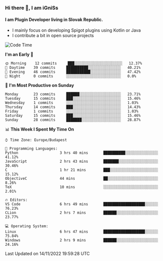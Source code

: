 ### Hi there 👋, I am iGniSs

#### I am Plugin Developer living in Slovak Republic.
- I mainly focus on developing Spigot plugins using Kotlin or Java
- I contribute a bit in open source projects

<!--START_SECTION:waka-->
![Code Time](http://img.shields.io/badge/Code%20Time-960%20hrs%2059%20mins-blue)

**I'm an Early 🐤** 

```text
🌞 Morning    12 commits     ███░░░░░░░░░░░░░░░░░░░░░░   12.37% 
🌆 Daytime    39 commits     ██████████░░░░░░░░░░░░░░░   40.21% 
🌃 Evening    46 commits     ███████████░░░░░░░░░░░░░░   47.42% 
🌙 Night      0 commits      ░░░░░░░░░░░░░░░░░░░░░░░░░   0.0%

```
📅 **I'm Most Productive on Sunday** 

```text
Monday       23 commits     ██████░░░░░░░░░░░░░░░░░░░   23.71% 
Tuesday      15 commits     ███░░░░░░░░░░░░░░░░░░░░░░   15.46% 
Wednesday    1 commits      ░░░░░░░░░░░░░░░░░░░░░░░░░   1.03% 
Thursday     14 commits     ███░░░░░░░░░░░░░░░░░░░░░░   14.43% 
Friday       1 commits      ░░░░░░░░░░░░░░░░░░░░░░░░░   1.03% 
Saturday     15 commits     ███░░░░░░░░░░░░░░░░░░░░░░   15.46% 
Sunday       28 commits     ███████░░░░░░░░░░░░░░░░░░   28.87%

```


📊 **This Week I Spent My Time On** 

```text
⌚︎ Time Zone: Europe/Budapest

💬 Programming Languages: 
Python                   3 hrs 40 mins       ██████████░░░░░░░░░░░░░░░   41.12% 
JavaScript               2 hrs 43 mins       ███████░░░░░░░░░░░░░░░░░░   30.46% 
C                        1 hr 21 mins        ███░░░░░░░░░░░░░░░░░░░░░░   15.12% 
ObjectiveC               44 mins             ██░░░░░░░░░░░░░░░░░░░░░░░   8.26% 
TeX                      10 mins             ░░░░░░░░░░░░░░░░░░░░░░░░░   2.01%

🔥 Editors: 
VS Code                  6 hrs 49 mins       ███████████████████░░░░░░   76.23% 
CLion                    2 hrs 7 mins        ██████░░░░░░░░░░░░░░░░░░░   23.77%

💻 Operating System: 
Linux                    6 hrs 47 mins       ███████████████████░░░░░░   75.84% 
Windows                  2 hrs 9 mins        ██████░░░░░░░░░░░░░░░░░░░   24.16%

```


 Last Updated on 14/11/2022 19:59:28 UTC
<!--END_SECTION:waka-->